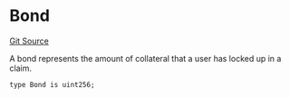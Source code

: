 # Bond
[Git Source](https://github.com/ethereum-optimism/optimism/blob/eaf1cde5896035c9ff0d32731da1e103f2f1c693/src/lib/Types.sol)

A bond represents the amount of collateral that a user has locked up in a claim.


```solidity
type Bond is uint256;
```

